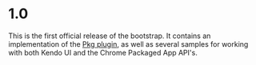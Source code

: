 # 1.0

This is the first official release of the bootstrap.  It contains an implementation of the [Pkg plugin](http://burkeholland.github.com/pkg/), as well as several samples for working with both Kendo UI and the Chrome Packaged App API's. 